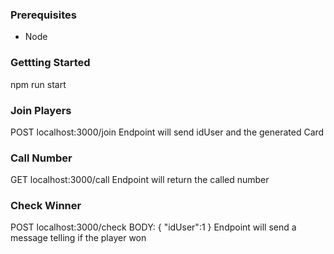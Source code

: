 ### Prerequisites
+ Node 

### Gettting Started
npm run start

### Join Players 
POST localhost:3000/join
Endpoint will send idUser and the generated Card

### Call Number 
GET localhost:3000/call
Endpoint will return the called number

### Check Winner 
POST localhost:3000/check
BODY:
{
 "idUser":1 
}
Endpoint will send a message telling if the player won

